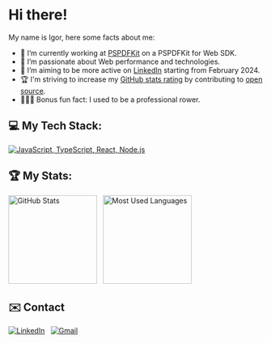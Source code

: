 
# Hi there!

My name is Igor, here some facts about me:

- 🔭 I’m currently working at [PSPDFKit](https://pspdfkit.com/) on a PSPDFKit for Web SDK.
- 🌱 I’m passionate about Web performance and technologies.
- 📝 I’m aiming to be more active on [LinkedIn](https://www.linkedin.com/in/iperzic/) starting from February 2024.
- 🏆 I'm striving to increase my [GitHub stats rating](#-my-stats) by contributing to [open source](https://opensource.com/resources/what-open-source).
- 🚣🏻‍♂️ Bonus fun fact: I used to be a professional rower.

## 💻 My Tech Stack:

[![JavaScript, TypeScript, React, Node.js](https://skillicons.dev/icons?i=js,ts,react,nodejs)](https://skillicons.dev)

## 🏆 My Stats:

<p>
    <img height=175 alt="GitHub Stats" src="https://github-readme-stats.vercel.app/api?username=iperzic&show_icons=true&count_private=true&theme=dark" />&nbsp;&nbsp;
    <img height=175 alt="Most Used Languages" src="https://github-readme-stats.vercel.app/api/top-langs/?username=iperzic&layout=compact&theme=dark" />&nbsp;&nbsp;
</p>

## ✉️ Contact

[![LinkedIn](https://skillicons.dev/icons?i=linkedin)](https://www.linkedin.com/in/iperzic/) &nbsp;
[![Gmail](https://skillicons.dev/icons?i=gmail)](mailto:iperzic@yahoo.com?subject=Hi%20Igor!)
